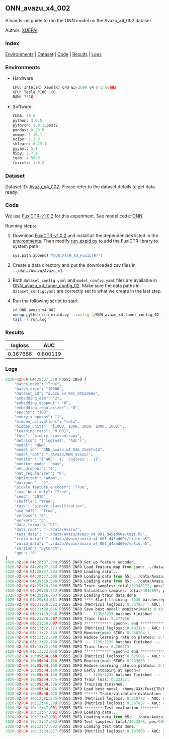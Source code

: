 ## ONN_avazu_x4_002

A hands-on guide to run the ONN model on the Avazu_x4_002 dataset.

Author: [XUEPAI](https://github.com/xue-pai)

### Index
[Environments](#Environments) | [Dataset](#Dataset) | [Code](#Code) | [Results](#Results) | [Logs](#Logs)

### Environments
+ Hardware

  ```python
  CPU: Intel(R) Xeon(R) CPU E5-2690 v4 @ 2.60GHz
  GPU: Tesla P100 16G
  RAM: 755G

  ```

+ Software

  ```python
  CUDA: 10.0
  python: 3.6.5
  pytorch: 1.0.1.post2
  pandas: 0.23.0
  numpy: 1.18.1
  scipy: 1.1.0
  sklearn: 0.23.1
  pyyaml: 5.1
  h5py: 2.7.1
  tqdm: 4.59.0
  fuxictr: 1.0.2
  ```

### Dataset
Dataset ID: [Avazu_x4_002](https://github.com/openbenchmark/BARS/blob/master/ctr_prediction/datasets/Avazu/README.md#Avazu_x4_002). Please refer to the dataset details to get data ready.

### Code

We use [FuxiCTR-v1.0.2](fuxictr_url) for this experiment. See model code: [ONN](https://github.com/xue-pai/FuxiCTR/blob/v1.0.2/fuxictr/pytorch/models/ONN.py).

Running steps:

1. Download [FuxiCTR-v1.0.2](fuxictr_url) and install all the dependencies listed in the [environments](#environments). Then modify [run_expid.py](./run_expid.py#L5) to add the FuxiCTR library to system path
    
    ```python
    sys.path.append('YOUR_PATH_TO_FuxiCTR/')
    ```

2. Create a data directory and put the downloaded csv files in `../data/Avazu/Avazu_x1`.

3. Both `dataset_config.yaml` and `model_config.yaml` files are available in [ONN_avazu_x4_tuner_config_02](./ONN_avazu_x4_tuner_config_02). Make sure the data paths in `dataset_config.yaml` are correctly set to what we create in the last step.

4. Run the following script to start.

    ```bash
    cd ONN_avazu_x4_002
    nohup python run_expid.py --config ./ONN_avazu_x4_tuner_config_02 --expid ONN_avazu_x4_036_23b6ec31 --gpu 0 > run.log &
    tail -f run.log
    ```

### Results

| logloss | AUC  |
|:--------------------:|:--------------------:|
| 0.367666 | 0.800119  |


### Logs
```python
2020-02-04 04:28:37,379 P3555 INFO {
    "batch_norm": "True",
    "batch_size": "10000",
    "dataset_id": "avazu_x4_001_d45ad60e",
    "embedding_dim": "2",
    "embedding_dropout": "0",
    "embedding_regularizer": "0",
    "epochs": "100",
    "every_x_epochs": "1",
    "hidden_activations": "relu",
    "hidden_units": "[1000, 1000, 1000, 1000, 1000]",
    "learning_rate": "0.001",
    "loss": "binary_crossentropy",
    "metrics": "['logloss', 'AUC']",
    "model": "ONN",
    "model_id": "ONN_avazu_x4_036_15e5fc4d",
    "model_root": "./Avazu/ONN_avazu/",
    "monitor": "{'AUC': 1, 'logloss': -1}",
    "monitor_mode": "max",
    "net_dropout": "0",
    "net_regularizer": "0",
    "optimizer": "adam",
    "patience": "2",
    "pickle_feature_encoder": "True",
    "save_best_only": "True",
    "seed": "2019",
    "shuffle": "True",
    "task": "binary_classification",
    "use_hdf5": "True",
    "verbose": "0",
    "workers": "3",
    "data_format": "h5",
    "data_root": "../data/Avazu/",
    "test_data": "../data/Avazu/avazu_x4_001_d45ad60e/test.h5",
    "train_data": "../data/Avazu/avazu_x4_001_d45ad60e/train.h5",
    "valid_data": "../data/Avazu/avazu_x4_001_d45ad60e/valid.h5",
    "version": "pytorch",
    "gpu": "0"
}
2020-02-04 04:28:37,384 P3555 INFO Set up feature encoder...
2020-02-04 04:28:37,384 P3555 INFO Load feature_map from json: ../data/Avazu/avazu_x4_001_d45ad60e/feature_map.json
2020-02-04 04:28:37,384 P3555 INFO Loading data...
2020-02-04 04:28:37,388 P3555 INFO Loading data from h5: ../data/Avazu/avazu_x4_001_d45ad60e/train.h5
2020-02-04 04:29:19,590 P3555 INFO Loading data from h5: ../data/Avazu/avazu_x4_001_d45ad60e/valid.h5
2020-02-04 04:29:26,580 P3555 INFO Train samples: total/32343172, pos/5492052, neg/26851120, ratio/16.98%
2020-02-04 04:29:26,732 P3555 INFO Validation samples: total/4042897, pos/686507, neg/3356390, ratio/16.98%
2020-02-04 04:29:26,733 P3555 INFO Loading train data done.
2020-02-04 04:29:54,681 P3555 INFO **** Start training: 3235 batches/epoch ****
2020-02-04 06:21:28,582 P3555 INFO [Metrics] logloss: 0.367837 - AUC: 0.799815
2020-02-04 06:21:28,676 P3555 INFO Save best model: monitor(max): 0.431978
2020-02-04 06:21:29,946 P3555 INFO --- 3235/3235 batches finished ---
2020-02-04 06:21:30,097 P3555 INFO Train loss: 0.377756
2020-02-04 06:21:30,097 P3555 INFO ************ Epoch=1 end ************
2020-02-04 08:13:22,723 P3555 INFO [Metrics] logloss: 0.402126 - AUC: 0.770331
2020-02-04 08:13:22,789 P3555 INFO Monitor(max) STOP: 0.368204 !
2020-02-04 08:13:22,790 P3555 INFO Reduce learning rate on plateau: 0.000100
2020-02-04 08:13:22,790 P3555 INFO --- 3235/3235 batches finished ---
2020-02-04 08:13:22,958 P3555 INFO Train loss: 0.268413
2020-02-04 08:13:22,958 P3555 INFO ************ Epoch=2 end ************
2020-02-04 10:05:04,068 P3555 INFO [Metrics] logloss: 0.525691 - AUC: 0.759325
2020-02-04 10:05:04,160 P3555 INFO Monitor(max) STOP: 0.233633 !
2020-02-04 10:05:04,160 P3555 INFO Reduce learning rate on plateau: 0.000010
2020-02-04 10:05:04,160 P3555 INFO Early stopping at epoch=3
2020-02-04 10:05:04,160 P3555 INFO --- 3235/3235 batches finished ---
2020-02-04 10:05:04,375 P3555 INFO Train loss: 0.221371
2020-02-04 10:05:04,376 P3555 INFO Training finished.
2020-02-04 10:05:04,376 P3555 INFO Load best model: /home/XXX/FuxiCTR/benchmarks/Avazu/ONN_avazu/avazu_x4_001_d45ad60e/ONN_avazu_x4_036_15e5fc4d_avazu_x4_001_d45ad60e_model.ckpt
2020-02-04 10:05:06,670 P3555 INFO ****** Train/validation evaluation ******
2020-02-04 10:12:01,235 P3555 INFO [Metrics] logloss: 0.310772 - AUC: 0.881562
2020-02-04 10:12:46,289 P3555 INFO [Metrics] logloss: 0.367837 - AUC: 0.799815
2020-02-04 10:12:47,091 P3555 INFO ******** Test evaluation ********
2020-02-04 10:12:47,091 P3555 INFO Loading data...
2020-02-04 10:12:47,091 P3555 INFO Loading data from h5: ../data/Avazu/avazu_x4_001_d45ad60e/test.h5
2020-02-04 10:12:47,682 P3555 INFO Test samples: total/4042898, pos/686507, neg/3356391, ratio/16.98%
2020-02-04 10:12:47,682 P3555 INFO Loading test data done.
2020-02-04 10:13:29,817 P3555 INFO [Metrics] logloss: 0.367666 - AUC: 0.800119

```
